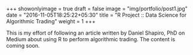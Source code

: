 +++
showonlyimage = true
draft = false
image = "img/portfolio/post1.jpg"
date = "2016-11-05T18:25:22+05:30"
title = "R Project :: Data Science for Algorithmic Trading"
weight = 1
+++

This is my effort of following an article written by Daniel Shapiro, PhD on Medium about using R to perform algorithmic trading. The content is coming soon.

